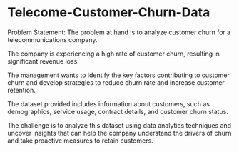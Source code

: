 # Telecome-Customer-Churn-Data
Problem Statement:
The problem at hand is to analyze customer churn for a telecommunications company.

The company is experiencing a high rate of customer churn, resulting in significant revenue loss.

The management wants to identify the key factors contributing to customer churn and develop strategies to reduce churn rate and increase customer retention.

The dataset provided includes information about customers, such as demographics, service usage, contract details, and customer churn status.

The challenge is to analyze this dataset using data analytics techniques and uncover insights that can help the company understand the drivers of churn and take proactive measures to retain customers.

